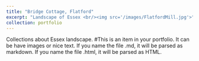 ```yaml
---
title: "Bridge Cottage, Flatford"
excerpt: "Landscape of Essex <br/><img src='/images/FlatfordMill.jpg'>"
collection: portfolio
---
```


Collections about Essex landscape.
#This is an item in your portfolio. It can be have images or nice text. If you name the file .md, it will be parsed as markdown. If you name the file .html, it will be parsed as HTML. 

